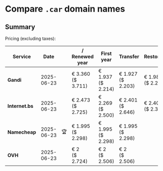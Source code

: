 # Compare `.car` domain names

## Summary

Pricing (excluding taxes):

| Service | Date |  | / Renewed year | First year | Transfer | Restoration |
|--|--|--|--|--|--|--|
| **Gandi** | 2025-06-23 |  | € 3.360<br>($ 3.711) | € 1.937<br>($ 2.214) | € 1.927<br>($ 2.203) | € 1.984<br>($ 2.268) |
| **Internet.bs** | 2025-06-23 |  | € 2.473<br>($ 2.725) | € 2.269<br>($ 2.500) | € 2.401<br>($ 2.646) | € 2.405<br>($ 2.379) |
| **Namecheap** | 2025-06-23 | 🏆 | € 1.995<br>($ 2.298) | € 1.995<br>($ 2.298) | € 1.995<br>($ 2.298) |  |
| **OVH** | 2025-06-23 |  | € 2<br>($ 2.724) | € 2<br>($ 2.506) | € 2<br>($ 2.506) |  |
